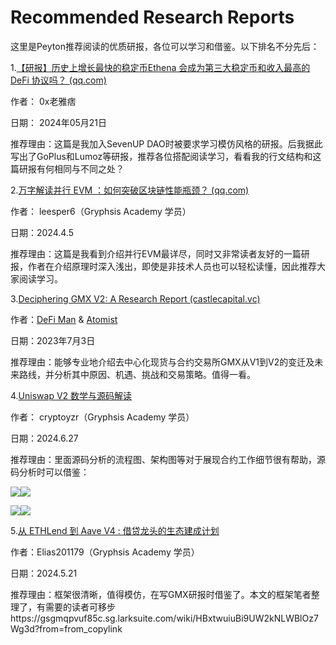 # Recommended Research Reports

这里是Peyton推荐阅读的优质研报，各位可以学习和借鉴。以下排名不分先后：

1.[【研报】历史上增长最快的稳定币Ethena 会成为第三大稳定币和收入最高的 DeFi 协议吗？ (qq.com)](https://mp.weixin.qq.com/s/Kjw1sSbM3hOUixrkJYZepA)

作者： 0x老雅痞

日期： 2024年05月21日

推荐理由：这篇是我加入SevenUP DAO时被要求学习模仿风格的研报。后我据此写出了GoPlus和Lumoz等研报，推荐各位搭配阅读学习，看看我的行文结构和这篇研报有何相同与不同之处？

2.[万字解读并行 EVM ：如何突破区块链性能瓶颈？ (qq.com)](https://mp.weixin.qq.com/s/DfABge5nww7snxSbV85l-A)

作者： leesper6（Gryphsis Academy 学员）

日期：2024.4.5

推荐理由：这篇是我看到介绍并行EVM最详尽，同时又非常读者友好的一篇研报，作者在介绍原理时深入浅出，即使是非技术人员也可以轻松读懂，因此推荐大家阅读学习。

3.[Deciphering GMX V2: A Research Report (castlecapital.vc)](https://chronicle.castlecapital.vc/p/deciphering-gmx-v2-next-wave-decentralized-perps)

作者：[DeFi Man](https://chronicle.castlecapital.vc/authors/4aa28e4c-baef-464f-acf0-b91b5f4e38ea) & [Atomist](https://chronicle.castlecapital.vc/authors/4b9b3f10-ebd4-4f11-ac15-670423112ed7)

日期：2023年7月3日

推荐理由：能够专业地介绍去中心化现货与合约交易所GMX从V1到V2的变迁及未来路线，并分析其中原因、机遇、挑战和交易策略。值得一看。

4.[Uniswap V2 数学与源码解读](https://mp.weixin.qq.com/s/XXjoZG6wMRkbCDk65lubMg)

作者： cryptoyzr（Gryphsis Academy 学员）

日期：2024.6.27

推荐理由：里面源码分析的流程图、架构图等对于展现合约工作细节很有帮助，源码分析时可以借鉴：

![](https://mmbiz.qpic.cn/sz_mmbiz_png/nVDicFHmv83Z8DibJLep1gAjWPnkxJgzfib9D1dGGypfbFZiaFn8feYQz4c2loRscibJYzTt6tPnEkHd6IGVnwVIvLw/640?wx_fmt=png&from=appmsg&tp=webp&wxfrom=5&wx_lazy=1&wx_co=1)![](https://mmbiz.qpic.cn/sz_mmbiz_png/nVDicFHmv83Z8DibJLep1gAjWPnkxJgzfibL1v4MR4vMYjUic4sEG8o2nH2NIeXqtMeRypGyNeO26ABB6rOMSicZialw/640?wx_fmt=png&from=appmsg&tp=webp&wxfrom=5&wx_lazy=1&wx_co=1)

![](https://mmbiz.qpic.cn/sz_mmbiz_png/nVDicFHmv83Z8DibJLep1gAjWPnkxJgzfibsyIt6ibP0z2h6PYkmRQic47vLv1t3sOf9VhjZU7KC1XNLEW8oqPicfXmg/640?wx_fmt=png&from=appmsg&tp=webp&wxfrom=5&wx_lazy=1&wx_co=1)![](https://mmbiz.qpic.cn/sz_mmbiz_png/nVDicFHmv83Z8DibJLep1gAjWPnkxJgzfib20KU2wk2hIEhgBFGicfibf42bPX8WwGniahBiceUSKDcia9SlpBcv4ybU0w/640?wx_fmt=png&from=appmsg&tp=webp&wxfrom=5&wx_lazy=1&wx_co=1)

5.[从 ETHLend 到 Aave V4 : 借贷龙头的生态建成计划](https://mp.weixin.qq.com/s/8LGS3diMT24ENsNr9xr0hQ)

作者：Elias201179（Gryphsis Academy 学员）

日期：2024.5.21

推荐理由：框架很清晰，值得模仿，在写GMX研报时借鉴了。本文的框架笔者整理了，有需要的读者可移步https://gsgmqpvuf85c.sg.larksuite.com/wiki/HBxtwuiuBi9UW2kNLWBlOz7Wg3d?from=from_copylink

